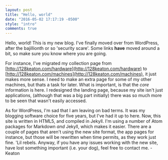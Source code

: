 ```yaml
---
layout: post
title: "Hello, world"
date: "2016-05-02 17:17:19 -0500"
style: "intro"
comments: true
---
```


Hello, world! This is my new blog. I've finally moved over from WordPress, after the bajillionth or so 'security scare'. Some links **have** moved around a bit, so make sure you know where you are going.

For instance, I've migrated my collection page from [http://128keaton.com/hardware](http://128keaton.com/hardware) to [http://128keaton.com/machines](http://128keaton.com/machines), it just makes more sense. I need to make an extra page for some of my other machines, but thats a task for later. What is important, is that the *core* information is here. I redesigned the landing page, because my site isn't just applications, (although that was a big part initially) there was so much more to be seen that wasn't easily accessed.

As for WordPress, I'm sad that I am leaving on bad terms. It was my blogging software choice for five years, but I've had it up to here. Now, this site is written in HTML5, and compiled in Jekyll. I'm using a number of Atom packages for Markdown *and* Jekyll, which makes it easier. There are a couple of pages that aren't using the new site format, the app pages for instance, but those will be rewritten when time permits, as they work just fine. 'Lil rebels. Anyway, if you have any issues working with the new site, have lost something important (i.e. your dog), feel free to contact me. - Keaton
